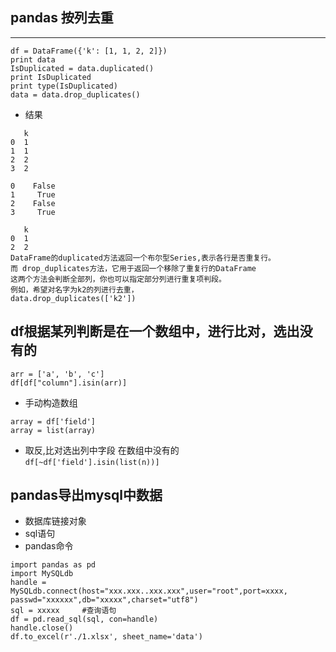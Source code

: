 ## pandas 按列去重  
***  
```  
df = DataFrame({'k': [1, 1, 2, 2]})
print data
IsDuplicated = data.duplicated() 
print IsDuplicated
print type(IsDuplicated)
data = data.drop_duplicates()
```
* 结果  
```
   k
0  1
1  1
2  2
3  2

0    False
1     True
2    False
3     True

   k
0  1
2  2  
DataFrame的duplicated方法返回一个布尔型Series,表示各行是否重复行。
而 drop_duplicates方法，它用于返回一个移除了重复行的DataFrame
这两个方法会判断全部列，你也可以指定部分列进行重复项判段。
例如，希望对名字为k2的列进行去重，
data.drop_duplicates(['k2'])
```  


## df根据某列判断是在一个数组中，进行比对，选出没有的  
```  
arr = ['a', 'b', 'c']
df[df["column"].isin(arr)]
```  
* 手动构造数组  
```  
array = df['field']  
array = list(array)
```  
* 取反,比对选出列中字段 在数组中没有的  
`df[~df['field'].isin(list(n))] `

## pandas导出mysql中数据  
* 数据库链接对象  
* sql语句  
* pandas命令  
```  
import pandas as pd
import MySQLdb
handle = MySQLdb.connect(host="xxx.xxx..xxx.xxx",user="root",port=xxxx, passwd="xxxxxx",db="xxxxx",charset="utf8")
sql = xxxxx     #查询语句
df = pd.read_sql(sql, con=handle)
handle.close()
df.to_excel(r'./1.xlsx', sheet_name='data')
```  





